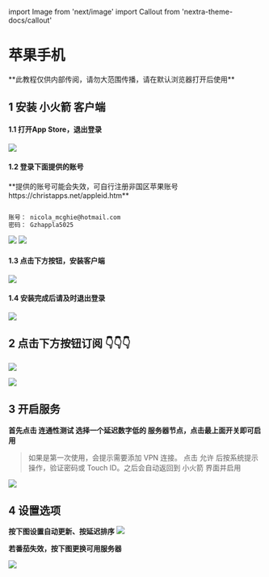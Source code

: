 import Image from 'next/image'
import Callout from 'nextra-theme-docs/callout'

# 苹果手机
<Callout emoji="💡">
  **此教程仅供内部传阅，请勿大范围传播，请在默认浏览器打开后使用**
</Callout>

## 1 安装 小火箭 客户端

#### 1.1 打开App Store，退出登录

![](./apple/apple01-16608960816676.png)

#### 1.2 登录下面提供的账号

<Callout emoji="💡">
  **提供的账号可能会失效，可自行注册非国区苹果账号 https://christapps.net/appleid.htm**
</Callout>

```html

账号： nicola_mcghie@hotmail.com
密码： Gzhappla5025

```

![](./apple/apple03.png) ![](./apple/apple05-16608962732422.png)

#### 1.3 点击下方按钮，安装客户端

[![](./apple/button_download.svg)](https://apps.apple.com/us/app/shadowrocket/id932747118)

#### 1.4 安装完成后请及时退出登录

![](./apple/apple02-16608961103787.png)

## 2 点击下方按钮订阅 👇👇👇

[![](./apple/button_import.svg)](shadowrocket://add/https://cdn.jsdelivr.net/gh/ssrsub/ssr@master/Clash.yml)

[![](./apple/button_import.svg)](shadowrocket://add/https://cdn.jsdelivr.net/gh/freefq/free@master/v2)

## 3 开启服务
**首先点击 连通性测试 选择一个延迟数字低的 服务器节点，点击最上面开关即可启用**

> 如果是第一次使用，会提示需要添加 VPN 连接。 点击 允许 后按系统提示操作，验证密码或 Touch ID。之后会自动返回到 小火箭 界面并启用



![](./apple/apple06.png)

## 4 设置选项
**按下图设置自动更新、按延迟排序**
![](./apple/apple07.png)

**若番茄失效，按下图更换可用服务器**

![](./apple/apple06-16608961224128.png)

